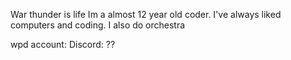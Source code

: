 War thunder is life
Im a almost 12 year old coder. I've always liked computers and coding. I also do orchestra

wpd account:
Discord: ??
